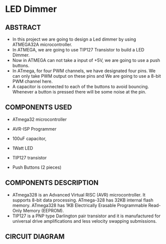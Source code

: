 # LED Dimmer
## ABSTRACT
* In this project we are going to design a Led dimmer by using ATMEGA32A microcontroller.
* In ATMEGA, we are going to use TIP127 Transistor to build a LED Dimmer.
* Now in ATMEGA can not take a input of +5V, we are going to use a push buttons.
* In ATmega, for four PWM channels, we have designated four pins. We can only take PWM output on these pins and We are going to use a 8-bit PWM channel here.
* A capacitor is connected to each of the buttons to avoid bouncing. Whenever a button is pressed there will be some noise at the pin.

## COMPONENTS USED
* ATmega32 microcontroller

* AVR-ISP Programmer

* 100uF capacitor,

* 1Watt LED

* TIP127 transistor

* Push Buttons (2 pieces)

## COMPONENTS DESCRIPTION
* ATmega328 is an Advanced Virtual RISC (AVR) microcontroller. It supports 8-bit data processing. ATmega-328 has 32KB internal flash memory. ATmega328 has 1KB Electrically Erasable Programmable Read-Only Memory (EEPROM).
* TIP127 is a PNP type Darlington pair transistor and it is manufactured for universal drive amplifications and less velocity swapping submissions.

## CIRCUIT DIAGRAM
